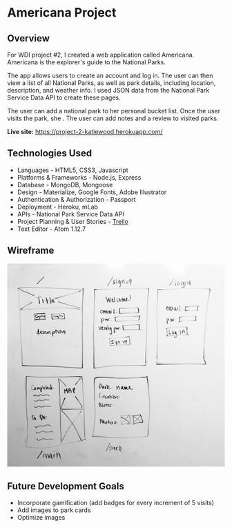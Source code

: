 # Americana Project

## Overview

For WDI project #2, I created a web application called Americana. Americana is the explorer's guide to the National Parks.

The app allows users to create an account and log in. The user can then view a list of all National Parks, as well as park details, including location, description, and weather info. I used JSON data from the National Park Service Data API to create these pages.

The user can add a national park to her personal bucket list. Once the user visits the park, she . The user can add notes and a review to visited parks.  

**Live site:** https://project-2-katiewood.herokuapp.com/

## Technologies Used

- Languages - HTML5, CSS3, Javascript
- Platforms & Frameworks - Node.js, Express
- Database - MongoDB, Mongoose
- Design - Materialize, Google Fonts, Adobe Illustrator
- Authentication & Authorization - Passport
- Deployment - Heroku, mLab
- APIs - National Park Service Data API
- Project Planning & User Stories - [Trello](https://trello.com/b/cqbXHWEp/wdi-project-2)
- Text Editor - Atom 1.12.7

## Wireframe

![Wireframe](/public/images/americana_wireframe.jpg)

## Future Development Goals

- Incorporate gamification (add badges for every increment of 5 visits)
- Add images to park cards
- Optimize images

